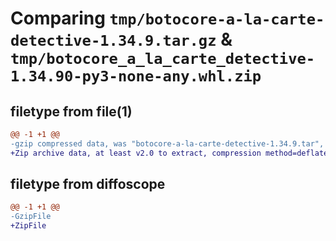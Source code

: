 # Comparing `tmp/botocore-a-la-carte-detective-1.34.9.tar.gz` & `tmp/botocore_a_la_carte_detective-1.34.90-py3-none-any.whl.zip`

## filetype from file(1)

```diff
@@ -1 +1 @@
-gzip compressed data, was "botocore-a-la-carte-detective-1.34.9.tar", last modified: Thu Dec 28 01:06:42 2023, max compression
+Zip archive data, at least v2.0 to extract, compression method=deflate
```

## filetype from diffoscope

```diff
@@ -1 +1 @@
-GzipFile
+ZipFile
```

